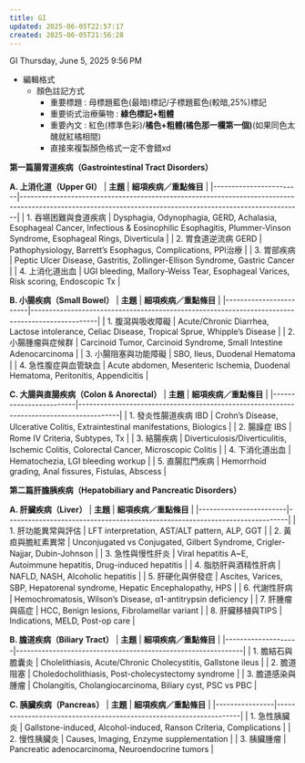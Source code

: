 ```yaml
---
title: GI
updated: 2025-06-05T22:57:17
created: 2025-06-05T21:56:28
---
```


GI
Thursday, June 5, 2025
9:56 PM

- 編輯格式
  - 顏色註記方式
    - 重要標題 : 母標題藍色(最暗)標記/子標題藍色(較暗,25%)標記
    - 重要術式治療藥物 : **綠色標記+粗體**
    - 重要內文 : 紅色(標準色彩)/**橘色+粗體(橘色那一欄第一個)**(如果同色太醜就紅橘相間)
    - 直接來複製顏色格式一定不會錯xd

**第一篇腸胃道疾病（Gastrointestinal Tract Disorders）**

**A. 上消化道（Upper GI）**
| **主題**               | **細項疾病／重點條目**                                                                                                                                    |
|------------------------|-----------------------------------------------------------------------------------------------------------------------------------------------------------|
| 1\. 吞嚥困難與食道疾病 | Dysphagia, Odynophagia, GERD, Achalasia, Esophageal Cancer, Infectious & Eosinophilic Esophagitis, Plummer-Vinson Syndrome, Esophageal Rings, Diverticula |
| 2\. 胃食道逆流病 GERD  | Pathophysiology, Barrett’s Esophagus, Complications, PPI治療                                                                                              |
| 3\. 胃部疾病           | Peptic Ulcer Disease, Gastritis, Zollinger-Ellison Syndrome, Gastric Cancer                                                                               |
| 4\. 上消化道出血       | UGI bleeding, Mallory-Weiss Tear, Esophageal Varices, Risk scoring, Endoscopic Tx                                                                         |

**B. 小腸疾病（Small Bowel）**
| **主題**               | **細項疾病／重點條目**                                                                         |
|------------------------|------------------------------------------------------------------------------------------------|
| 1\. 腹瀉與吸收障礙     | Acute/Chronic Diarrhea, Lactose intolerance, Celiac Disease, Tropical Sprue, Whipple’s Disease |
| 2\. 小腸腫瘤與症候群   | Carcinoid Tumor, Carcinoid Syndrome, Small Intestine Adenocarcinoma                            |
| 3\. 小腸阻塞與功能障礙 | SBO, Ileus, Duodenal Hematoma                                                                  |
| 4\. 急性腹症與血管缺血 | Acute abdomen, Mesenteric Ischemia, Duodenal Hematoma, Peritonitis, Appendicitis               |

**C. 大腸與直腸疾病（Colon & Anorectal）**
| **主題**               | **細項疾病／重點條目**                                                                  |
|------------------------|-----------------------------------------------------------------------------------------|
| 1\. 發炎性腸道疾病 IBD | Crohn’s Disease, Ulcerative Colitis, Extraintestinal manifestations, Biologics          |
| 2\. 腸躁症 IBS         | Rome IV Criteria, Subtypes, Tx                                                          |
| 3\. 結腸疾病           | Diverticulosis/Diverticulitis, Ischemic Colitis, Colorectal Cancer, Microscopic Colitis |
| 4\. 下消化道出血       | Hematochezia, LGI bleeding workup                                                       |
| 5\. 直腸肛門疾病       | Hemorrhoid grading, Anal fissures, Fistulas, Abscess                                    |

**第二篇肝膽胰疾病（Hepatobiliary and Pancreatic Disorders）**

**A. 肝臟疾病（Liver）**
| **主題**               | **細項疾病／重點條目**                                                      |
|------------------------|-----------------------------------------------------------------------------|
| 1\. 肝功能異常與評估   | LFT interpretation, AST/ALT pattern, ALP, GGT                               |
| 2\. 黃疸與膽紅素異常   | Unconjugated vs Conjugated, Gilbert Syndrome, Crigler-Najjar, Dubin-Johnson |
| 3\. 急性與慢性肝炎     | Viral hepatitis A~E, Autoimmune hepatitis, Drug-induced hepatitis           |
| 4\. 脂肪肝與酒精性肝病 | NAFLD, NASH, Alcoholic hepatitis                                            |
| 5\. 肝硬化與併發症     | Ascites, Varices, SBP, Hepatorenal syndrome, Hepatic Encephalopathy, HPS    |
| 6\. 代謝性肝病         | Hemochromatosis, Wilson’s Disease, α1-antitrypsin deficiency                |
| 7\. 肝腫瘤與癌症       | HCC, Benign lesions, Fibrolamellar variant                                  |
| 8\. 肝臟移植與TIPS     | Indications, MELD, Post-op care                                             |

**B. 膽道疾病（Biliary Tract）**
| **主題**           | **細項疾病／重點條目**                                       |
|--------------------|--------------------------------------------------------------|
| 1\. 膽結石與膽囊炎 | Cholelithiasis, Acute/Chronic Cholecystitis, Gallstone ileus |
| 2\. 膽道阻塞       | Choledocholithiasis, Post-cholecystectomy syndrome           |
| 3\. 膽道感染與腫瘤 | Cholangitis, Cholangiocarcinoma, Biliary cyst, PSC vs PBC    |

**C. 胰臟疾病（Pancreas）**
| **主題**       | **細項疾病／重點條目**                                             |
|----------------|--------------------------------------------------------------------|
| 1\. 急性胰臟炎 | Gallstone-induced, Alcohol-induced, Ranson Criteria, Complications |
| 2\. 慢性胰臟炎 | Causes, Imaging, Enzyme supplementation                            |
| 3\. 胰臟腫瘤   | Pancreatic adenocarcinoma, Neuroendocrine tumors                   |
